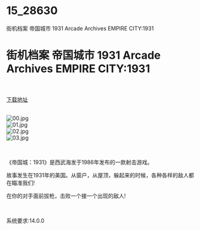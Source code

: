 # 15_28630
街机档案 帝国城市 1931 Arcade Archives EMPIRE CITY:1931
# 街机档案 帝国城市 1931 Arcade Archives EMPIRE CITY:1931
 <br/></br>
[下载地址](https://www.switch520.cc/article/28630 "下载地址")
<br/></br>

<p><img title="00.jpg" src="https://www.switch520.cc/muke_img/2022_03_24_7c19202bbdc1e.jpg" alt="00.jpg"><br>
<img title="01.jpg" src="https://www.switch520.cc/muke_img/2022_03_24_a1303733031cd.jpg" alt="01.jpg"><br>
<img title="02.jpg" src="https://www.switch520.cc/muke_img/2022_03_24_04ac2e3cac1a0.jpg" alt="02.jpg"><br>
<img title="03.jpg" src="https://www.switch520.cc/muke_img/2022_03_24_d1841bfa6e931.jpg" alt="03.jpg"></p>
<p>&nbsp;</p>
<p>《帝国城：1931》是西武海发于1986年发布的一款射击游戏。</p>
<p>故事发生在1931年的美国。从窗户，从屋顶，躲起来的时候，各种各样的敌人都在瞄准我们!</p>
<p>在你的对手面前拔枪，击败一个接一个出现的敌人!</p>
<p>&nbsp;</p>
<p>系统要求:14.0.0</p>



